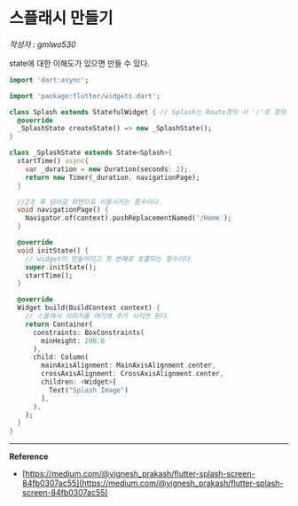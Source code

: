 # 스플래시 만들기

_작성자 : gmlwo530_

state에 대한 이해도가 있으면 만들 수 있다.

```dart
import 'dart:async';

import 'package:flutter/widgets.dart';

class Splash extends StatefulWidget { // Splash는 Route정의 시 '/'로 정의 하였다. 그러므로 앱이 시작할 때 바로 이 화면으로 시작한다.
  @override
  _SplashState createState() => new _SplashState();
}

class _SplashState extends State<Splash>{
  startTime() async{
    var _duration = new Duration(seconds: 2);
    return new Timer(_duration, navigationPage);
  }

  //2초 후 넘어갈 화면으로 이동시키는 함수이다.
  void navigationPage() {
    Navigator.of(context).pushReplacementNamed('/Home');
  }

  @override
  void initState() {
    // widget이 만들어지고 첫 번째로 호출되는 함수이다.
    super.initState();
    startTime();
  }

  @override
  Widget build(BuildContext context) {
    // 스플래시 이미지를 여기에 추가 시키면 된다.
    return Container(
      constraints: BoxConstraints(
        minHeight: 200.0
      ),
      child: Column(
        mainAxisAlignment: MainAxisAlignment.center,
        crossAxisAlignment: CrossAxisAlignment.center,
        children: <Widget>[
          Text("Splash Image")
        ],
      ),
    );
  }
}
```

---

**Reference**

- [https://medium.com/@vignesh_prakash/flutter-splash-screen-84fb0307ac55](https://medium.com/@vignesh_prakash/flutter-splash-screen-84fb0307ac55)
